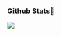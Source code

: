 <h3 id ="stats">Github Stats👋</h3>

<p>
<img align="center" src="http://github-profile-summary-cards.vercel.app/api/cards/profile-details?username=mainite&theme=github"/>

<p>